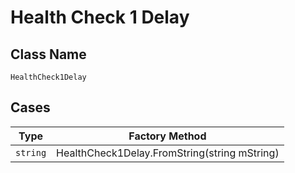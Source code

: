 
# Health Check 1 Delay

## Class Name

`HealthCheck1Delay`

## Cases

| Type | Factory Method |
|  --- | --- |
| `string` | HealthCheck1Delay.FromString(string mString) |

